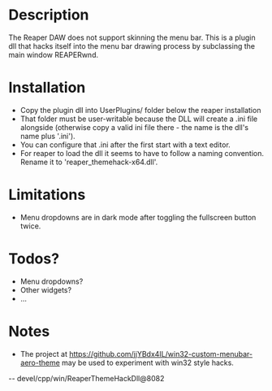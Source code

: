# Description

The Reaper DAW does not support skinning the menu bar.
This is a plugin dll that hacks itself into the menu bar
drawing process by subclassing the main window REAPERwnd.

# Installation

* Copy the plugin dll into UserPlugins/ folder below the reaper installation
* That folder must be user-writable because the DLL will create a .ini file alongside (otherwise
copy a valid ini file there - the name is the dll's name plus '.ini').
* You can configure that .ini after the first start with a text editor.
* For reaper to load the dll it seems to have to follow a naming convention. Rename it to
'reaper_themehack-x64.dll'.

# Limitations

* Menu dropdowns are in dark mode after toggling the fullscreen button twice.

# Todos?

* Menu dropdowns?
* Other widgets?
* ...

# Notes

* The project at https://github.com/jjYBdx4IL/win32-custom-menubar-aero-theme may be used to experiment
with win32 style hacks.


--
devel/cpp/win/ReaperThemeHackDll@8082
